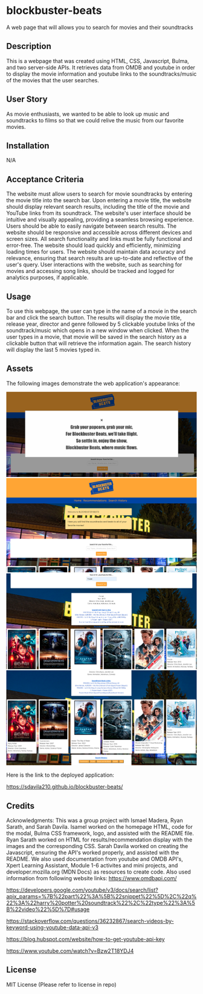 # blockbuster-beats
A web page that will allows you to search for movies and their soundtracks

## Description

This is a webpage that was created using HTML, CSS, Javascript, Bulma, and two server-side APIs. It retrieves data from OMDB and youtube in order to display the movie information and youtube links to the soundtracks/music of the movies that the user searches.

## User Story

As movie enthusiasts, we wanted to be able to look up music and soundtracks to films so that we could relive the music from our favorite movies.

## Installation

N/A

## Acceptance Criteria
The website must allow users to search for movie soundtracks by entering the movie title into the search bar.
Upon entering a movie title, the website should display relevant search results, including the title of the movie and YouTube links from its soundtrack.
The website's user interface should be intuitive and visually appealing, providing a seamless browsing experience.
Users should be able to easily navigate between search results.
The website should be responsive and accessible across different devices and screen sizes.
All search functionality and links must be fully functional and error-free.
The website should load quickly and efficiently, minimizing loading times for users.
The website should maintain data accuracy and relevance, ensuring that search results are up-to-date and reflective of the user's query.
User interactions with the website, such as searching for movies and accessing song links, should be tracked and logged for analytics purposes, if applicable.

## Usage

To use this webpage, the user can type in the name of a movie in the search bar and click the search button. The results will display the movie title, release year, director and genre followed by 5 clickable youtube links of the soundtrack/music which opens in a new window when clicked. When the user types in a movie, that movie will be saved in the search history as a clickable button that will retrieve the information again. The search history will display the last 5 movies typed in.

## Assets

The following images demonstrate the web application's appearance:

![Blockbuster Beats application appearance](./assets/images/blockbuster-beats1.png) 
![Blockbuster Beats application appearance](./assets/images/blockbuster-beats2.png)
![Blockbuster Beats application appearance](./assets/images/blockbuster-beats3.png)
![Blockbuster Beats application appearance](./assets/images/blockbuster-beats4.png)


Here is the link to the deployed application:

https://sdavila210.github.io/blockbuster-beats/

## Credits

Acknowledgments: This was a group project with Ismael Madera, Ryan Sarath, and Sarah Davila. Isamel worked on the homepage HTML, code for the modal, Bulma CSS framework, logo, and assisted with the README file. Ryan Sarath worked on HTML for results/recommendation display with the images and the corresponding CSS. Sarah Davila worked on creating the Javascript, ensuring the API's worked properly, and assisted with the README. We also used documentation from youtube and OMDB API's, Xpert Learning Assistant, Module 1-6 activites and mini projects, and developer.mozilla.org (MDN Docs) as resources to create code. Also used information from following website links: 
https://www.omdbapi.com/

https://developers.google.com/youtube/v3/docs/search/list?apix_params=%7B%22part%22%3A%5B%22snippet%22%5D%2C%22q%22%3A%22harry%20potter%20soundtrack%22%2C%22type%22%3A%5B%22video%22%5D%7D#usage

https://stackoverflow.com/questions/36232867/search-videos-by-keyword-using-youtube-data-api-v3

https://blog.hubspot.com/website/how-to-get-youtube-api-key

https://www.youtube.com/watch?v=Bzw2T18YDJ4




## License

MIT License (Please refer to license in repo)
